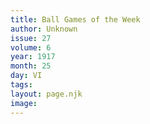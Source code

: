 ```yaml
---
title: Ball Games of the Week
author: Unknown
issue: 27
volume: 6
year: 1917
month: 25
day: VI
tags:
layout: page.njk
image:
---
```





